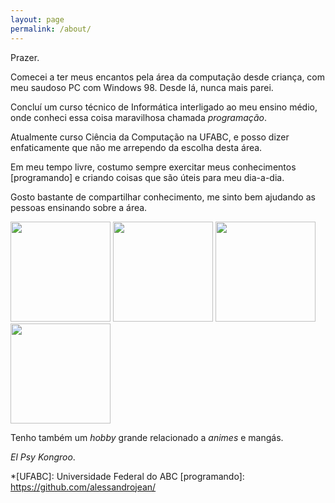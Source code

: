 ```yaml
---
layout: page
permalink: /about/
---
```


Prazer.

Comecei a ter meus encantos pela área da computação desde
criança, com meu saudoso PC com Windows 98. Desde lá, 
nunca mais parei.

Concluí um curso técnico de Informática
interligado ao meu ensino médio, onde conheci
essa coisa maravilhosa chamada *programação*.

Atualmente curso Ciência da Computação
na UFABC, e posso dizer enfaticamente que não me
arrependo da escolha desta área.

Em meu tempo livre, costumo sempre exercitar meus
conhecimentos [programando] e criando coisas que são
úteis para meu dia-a-dia.

Gosto bastante de compartilhar conhecimento, me sinto
bem ajudando as pessoas ensinando sobre a área.

<div class="figure-row">
  <img src="{{ site.baseurl }}/assets/img/about/ig1.jpg" width="160" height="160">
  <img src="{{ site.baseurl }}/assets/img/about/ig2.jpg" width="160" height="160">
  <img src="{{ site.baseurl }}/assets/img/about/ig3.jpg" width="160" height="160">
  <img src="{{ site.baseurl }}/assets/img/about/ig4.jpg" width="160" height="160">
</div>

Tenho também um *hobby* grande relacionado a *animes* e mangás.

*El Psy Kongroo*.

*[UFABC]: Universidade Federal do ABC
[programando]: https://github.com/alessandrojean/
